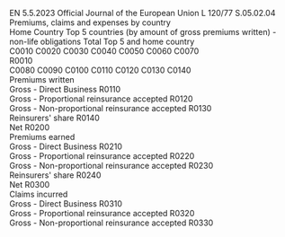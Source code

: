 EN  5.5.2023 Official Journal of the European Union L 120/77
 S.05.02.04  
Premiums, claims and expenses by country  
Home 
Country  Top 5 countries (by amount of gross premiums written) - non-life obligations  Total Top 5 and 
home country  
C0010  C0020  C0030  C0040  C0050  C0060  C0070  
R0010  
C0080  C0090  C0100  C0110  C0120  C0130  C0140  
Premiums written  
Gross - Direct Business  R0110  
Gross - Proportional reinsurance accepted  R0120  
Gross - Non-proportional reinsurance accepted  R0130  
Reinsurers' share  R0140  
Net  R0200  
Premiums earned  
Gross - Direct Business  R0210  
Gross - Proportional reinsurance accepted  R0220  
Gross - Non-proportional reinsurance accepted  R0230  
Reinsurers' share  R0240  
Net  R0300  
Claims incurred  
Gross - Direct Business  R0310  
Gross - Proportional reinsurance accepted  R0320  
Gross - Non-proportional reinsurance accepted  R0330